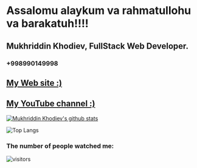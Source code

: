 # Assalomu alaykum va rahmatullohu va barakatuh!!!!

## Mukhriddin Khodiev, FullStack Web Developer. 
### +998990149998 

<a href="https://www.muhriddin.uz" > <h2> My Web site    :)</h2></a>

<a href="https://www.youtube.com/channel/UCeQa_SL8tKTYsDEnj8wYhKA" > <h2> My YouTube channel   :)</h2></a>


[![Mukhriddin Khodiev's github stats](https://github-readme-stats.vercel.app/api?username=mukhriddin-dev)](https://github.com/mukhriddin-dev/github-readme-stats)

![Top Langs](https://github-readme-stats.vercel.app/api/top-langs/?username=mukhriddin-dev)


### The number of people watched me:


![visitors](https://visitor-badge.glitch.me/badge?page_id=mukhriddin-dev)
